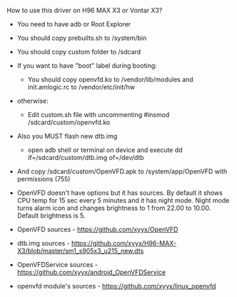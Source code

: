 How to use this driver on H96 MAX X3 or Vontar X3?

- You need to have adb or Root Explorer
- You should copy prebuilts.sh to /system/bin
- You should copy custom folder to /sdcard
- If you want to have "boot" label during booting:
  - You should copy openvfd.ko to /vendor/lib/modules and init.amlogic.rc to /vendor/etc/init/hw
- otherwise:
   - Edit custom.sh file with uncommenting #insmod /sdcard/custom/openvfd.ko
- Also you MUST flash new dtb.img
  - open adb shell or terminal on device and execute dd if=/sdcard/custom/dtb.img of=/dev/dtb
- And copy /sdcard/custom/OpenVFD.apk to /system/app/OpenVFD with permissions (755)
- OpenVFD doesn't have options but it has sources. By default it shows CPU temp for 15 sec every 5 minutes and it has night mode. Night mode turns alarm icon and changes brightness to 1 from 22.00 to 10.00. Default brightness is 5. 

- OpenVFD sources - https://github.com/xyyx/OpenVFD
- dtb.img sources - https://github.com/xyyx/H96-MAX-X3/blob/master/sm1_s905x3_u215_new.dts
- OpenVFDService sources - https://github.com/xyyx/android_OpenVFDService
- openvfd module's sources - https://github.com/xyyx/linux_openvfd


